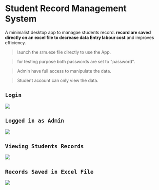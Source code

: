 # Student Record Management System

A minimalist desktop app to managae students record. **record are saved directly on an excel file to decrease data Entry labour cost** and improves efficiency.

> launch the srm.exe file directly to use the App.

> for testing purpose both passwords are set to "password".

> Admin have full access to manipulate the data.

> Student account can only view the data.

## `Login`

<img src="ScreenShot/Home.JPG">

## `Logged in as Admin`

<img src="ScreenShot/AdminFunction.JPG">

## `Viewing Students Records`

<img src="ScreenShot/ViewData.JPG">

## `Records Saved in Excel File`

<img src="ScreenShot/ViewExcel.JPG">
